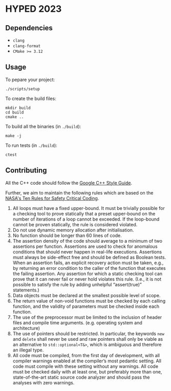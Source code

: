 # HYPED 2023

## Dependencies

- `clang`
- `clang-format`
- `CMake >= 3.12`

## Usage

To pepare your project:

```
./scripts/setup
```

To create the build files:

```
mkdir build 
cd build
cmake ..
```

To build all the binaries (in `./build`):

```
make -j
```

To run tests (in `./build`):

```
ctest
```

## Contributing

All the C++ code should follow the [Google C++ Style Guide](https://google.github.io/styleguide/cppguide.html).

Further, we aim to maintain the following rules which are based on the [NASA's Ten Rules for Safety Critical Coding](https://pixelscommander.com/wp-content/uploads/2014/12/P10.pdf).

1. All loops must have a fixed upper-bound. It must be trivially possible for a 
checking tool to prove statically that a preset upper-bound on the number of iterations 
of a loop cannot be exceeded. If the loop-bound cannot be proven statically, the rule 
is considered violated.
2. Do not use dynamic memory allocation after initialisation.
3. No function should be longer than 60 lines of code.
4. The assertion density of the code should average to a minimum of two 
assertions per function. Assertions are used to check for anomalous conditions that 
should never happen in real-life executions. Assertions must always be side-effect 
free and should be defined as Boolean tests. When an assertion fails, an explicit 
recovery action must be taken, e.g., by returning an error condition to the caller of the 
function that executes the failing assertion. Any assertion for which a static checking 
tool can prove that it can never fail or never hold violates this rule. (I.e., it is not 
possible to satisfy the rule by adding unhelpful “assert(true)” statements.) 
5. Data objects must be declared at the smallest possible level of scope.
6. The return value of non-void functions must be checked by each calling 
function, and the validity of parameters must be checked inside each function.
7. The use of the preprocessor must be limited to the inclusion of header files and compile time arguments. (e.g. operating system and architecture)
8. The use of pointers should be restricted. In particular, the keywords `new` and `delete` shall never be used and raw pointers shall only be viable as an alternative to `std::optional<T&>`, which is ambiguous and therefore an illegal type.
9. All code must be compiled, from the first day of development, with all 
compiler warnings enabled at the compiler’s most pedantic setting. All code must 
compile with these setting without any warnings. All code must be checked daily with 
at least one, but preferably more than one, state-of-the-art static source code analyzer 
and should pass the analyses with zero warnings.


